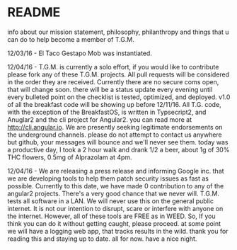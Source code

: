 # README
info about our mission statement, philosophy, philanthropy and things that u can do to help become a member of T.G.M.

12/03/16 - El Taco Gestapo Mob was instantiated.

12/04/16 - T.G.M. is currently a solo effort, if you would like to contribute please fork any of these T.G.M. projects. All pull requests will be considered in the order they are received. Currently there are no secure coms open, that will change soon. there will be a status update every evening until every bulleted point on the checklist is tested, optimized, and deployed. v1.0 of all the breakfast code will be showing up before 12/11/16. All T.G. code, with the exception of the BreakfastOS, is written in Typsecript2, and Anuglar2 and the cli project for Angular2. you can read more at http://cli.angular.io. We are presently seeking legitimate endorsements on the underground channels. please do not attempt to contact us anywhere but github, your messages will bounce and we'll never see them. today was a productive day, I took a 2 hour walk and drank 1/2 a beer, about 1g of 30% THC flowers, 0.5mg of Alprazolam at 4pm.

12/04/16 - We are releasing a press release and informing Google inc. that we are developing tools to help them patch security issues as fast as possible. Currently to this date, we have made 0 contribution to any of the angular2 projects. There's a very good chance that we never will. T.G.M. tests all software in a LAN. We will never use this on the general public internet. It is not our intention to disrupt, scare or interfere with anyone on the internet. However, all of these tools are FREE as in WEED. So, If you think you can do it without getting caught, please proceed. at some point we will have a logging web app, that tracks results in the wild. thank you for reading this and staying up to date. all for now. have a nice night.

